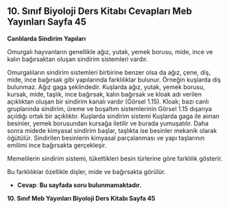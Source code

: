 ## 10. Sınıf Biyoloji Ders Kitabı Cevapları Meb Yayınları Sayfa 45

**Canlılarda Sindirim Yapıları**

Omurgalı hayvanların genellikle ağız, yutak, yemek borusu, mide, ince ve kalın bağırsaktan oluşan sindirim sistemleri vardır.

Omurgalıların sindirim sistemleri birbirine benzer olsa da ağız, çene, diş, mide, ince bağırsak gibi yapılarında farklılıklar bulunur. Örneğin kuşlarda diş bulunmaz. Ağız gaga şeklindedir. Kuşlarda ağız, yutak, yemek borusu, kursak, mide, taşlık, ince bağırsak, kalın bağırsak ve kloak adı verilen açıklıktan oluşan bir sindirim kanalı vardır (Görsel 1.15). Kloak; bazı canlı gruplarında sindirim, üreme ve boşaltım sistemlerinin Görsel 1.15 dışarıya açıldığı ortak bir açıklıktır. Kuşlarda sindirim sistemi Kuşlarda gaga ile aiınan besinier, yemek borusundan kursağa iletilir ve burada yumuşatılır. Daha sonra midede kimyasal sindirim başlar, taşlıkta ise besinler mekanik olarak öğütülür. Sindirilen besinlerin kimyasal parçalanması ve yapı taşlarının emilimi ince bağırsakta gerçekleşir.

Memelilerin sindirim sistemi, tükettikleri besin türlerine göre farklılık gösterir.

Bu farklılıklar özellikle dişler, mide ve bağırsakta görülür.

* **Cevap**: **Bu sayfada soru bulunmamaktadır.**

**10. Sınıf Meb Yayınları Biyoloji Ders Kitabı Sayfa 45**